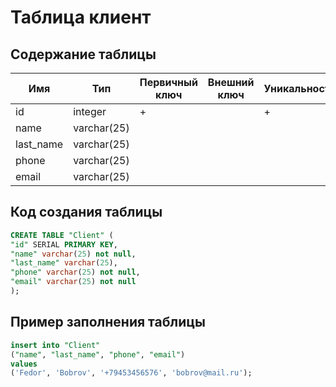 # Таблица клиент

## Содержание таблицы

|Имя|Тип|Первичный ключ|Внешний ключ|Уникальность|Ограничение целостности|
|---|---|--------------|------------|------------|-----------------------|
|id |integer|+||+||
|name|varchar(25)||||not null|
|last_name|varchar(25)|||||
|phone|varchar(25)||||not null|
|email|varchar(25)||||not null|

## Код создания таблицы
```sql
CREATE TABLE "Client" (
"id" SERIAL PRIMARY KEY,
"name" varchar(25) not null,
"last_name" varchar(25),
"phone" varchar(25) not null,
"email" varchar(25) not null 
);
```

## Пример заполнения таблицы
```sql
insert into "Client"
("name", "last_name", "phone", "email")
values
('Fedor', 'Bobrov', '+79453456576', 'bobrov@mail.ru');
```
